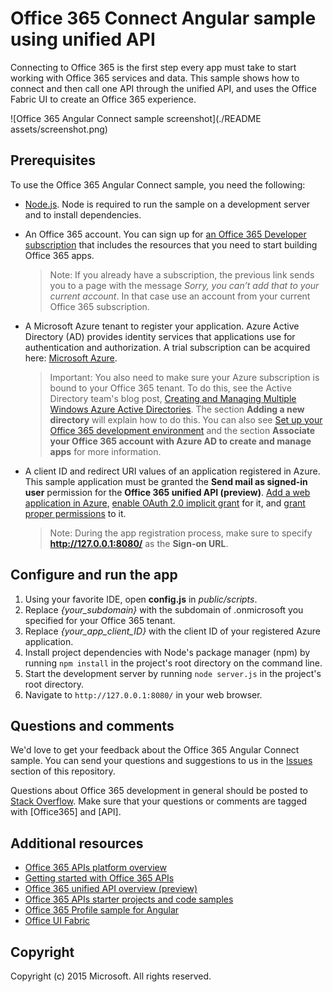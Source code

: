 # Office 365 Connect Angular sample using unified API

Connecting to Office 365 is the first step every app must take to start working with Office 365 services and data. This sample shows how to connect and then call one API through the unified API, and uses the Office Fabric UI to create an Office 365 experience.

![Office 365 Angular Connect sample screenshot](./README assets/screenshot.png)

## Prerequisites

To use the Office 365 Angular Connect sample, you need the following:
* [Node.js](https://nodejs.org/). Node is required to run the sample on a development server and to install dependencies. 
* An Office 365 account. You can sign up for [an Office 365 Developer subscription](https://portal.office.com/Signup/Signup.aspx?OfferId=6881A1CB-F4EB-4db3-9F18-388898DAF510&DL=DEVELOPERPACK&ali=1#0) that includes the resources that you need to start building Office 365 apps.

     > Note: If you already have a subscription, the previous link sends you to a page with the message *Sorry, you can’t add that to your current account*. In that case use an account from your current Office 365 subscription.
* A Microsoft Azure tenant to register your application. Azure Active Directory (AD) provides identity services that applications use for authentication and authorization. A trial subscription can be acquired here: [Microsoft Azure](https://account.windowsazure.com/SignUp).

     > Important: You also need to make sure your Azure subscription is bound to your Office 365 tenant. To do this, see the Active Directory team's blog post, [Creating and Managing Multiple Windows Azure Active Directories](http://blogs.technet.com/b/ad/archive/2013/11/08/creating-and-managing-multiple-windows-azure-active-directories.aspx). The section **Adding a new directory** will explain how to do this. You can also see [Set up your Office 365 development environment](https://msdn.microsoft.com/office/office365/howto/setup-development-environment#bk_CreateAzureSubscription) and the section **Associate your Office 365 account with Azure AD to create and manage apps** for more information.
* A client ID and redirect URI values of an application registered in Azure. This sample application must be granted the **Send mail as signed-in user** permission for the **Office 365 unified API (preview)**. [Add a web application in Azure](https://msdn.microsoft.com/en-us/library/azure/dn132599.aspx#BKMK_Adding), [enable OAuth 2.0 implicit grant](https://msdn.microsoft.com/en-us/library/azure/dn132599.aspx#BKMK_ImplicitGrant) for it, and [grant proper permissions](https://github.com/OfficeDev/O365-Android-Unified-API-Connect/wiki/Grant-permissions-to-the-Connect-application-in-Azure) to it.

     > Note: During the app registration process, make sure to specify **http://127.0.0.1:8080/** as the **Sign-on URL**.

## Configure and run the app

1. Using your favorite IDE, open **config.js** in *public/scripts*.
2. Replace *{your_subdomain}* with the subdomain of .onmicrosoft you specified for your Office 365 tenant.
3. Replace *{your_app_client_ID}* with the client ID of your registered Azure application.
4. Install project dependencies with Node's package manager (npm) by running ```npm install``` in the project's root directory on the command line.
5. Start the development server by running ```node server.js``` in the project's root directory.
3. Navigate to ```http://127.0.0.1:8080/``` in your web browser.

## Questions and comments

We'd love to get your feedback about the Office 365 Angular Connect sample. You can send your questions and suggestions to us in the [Issues](https://github.com/OfficeDev/O365-Angular-Unified-API-Connect/issues) section of this repository.

Questions about Office 365 development in general should be posted to [Stack Overflow](http://stackoverflow.com/questions/tagged/Office365+API). Make sure that your questions or comments are tagged with [Office365] and [API].
  
## Additional resources

* [Office 365 APIs platform overview](https://msdn.microsoft.com/office/office365/howto/platform-development-overview)
* [Getting started with Office 365 APIs](http://dev.office.com/getting-started/office365apis)
* [Office 365 unified API overview (preview)](https://msdn.microsoft.com/office/office365/HowTo/office-365-unified-api-overview)
* [Office 365 APIs starter projects and code samples](https://msdn.microsoft.com/office/office365/howto/starter-projects-and-code-samples)
* [Office 365 Profile sample for Angular](https://github.com/OfficeDev/O365-Angular-Profile)
* [Office UI Fabric](https://github.com/OfficeDev/Office-UI-Fabric)

## Copyright
Copyright (c) 2015 Microsoft. All rights reserved.
